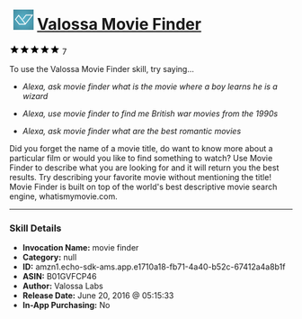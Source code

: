 # &nbsp;<img src="skill_icon" alt="Valossa Movie Finder icon" width="36"> [Valossa Movie Finder](http://alexa.amazon.com/#skills/amzn1.echo-sdk-ams.app.e1710a18-fb71-4a40-b52c-67412a4a8b1f)
![5 stars](../../images/ic_star_black_18dp_1x.png)![5 stars](../../images/ic_star_black_18dp_1x.png)![5 stars](../../images/ic_star_black_18dp_1x.png)![5 stars](../../images/ic_star_black_18dp_1x.png)![5 stars](../../images/ic_star_black_18dp_1x.png) 7

To use the Valossa Movie Finder skill, try saying...

* *Alexa, ask movie finder what is the movie where a boy learns he is a wizard*

* *Alexa, use movie finder to find me British war movies from the 1990s*

* *Alexa, ask movie finder what are the best romantic movies*

Did you forget the name of a movie title, do want to know more about a particular film or would you like to find something to watch? Use Movie Finder to describe what you are looking for and it will return you the best results. Try describing your favorite movie without mentioning the title! Movie Finder is built on top of the world's best descriptive movie search engine, whatismymovie.com.

***

### Skill Details

* **Invocation Name:** movie finder
* **Category:** null
* **ID:** amzn1.echo-sdk-ams.app.e1710a18-fb71-4a40-b52c-67412a4a8b1f
* **ASIN:** B01GVFCP46
* **Author:** Valossa Labs
* **Release Date:** June 20, 2016 @ 05:15:33
* **In-App Purchasing:** No

